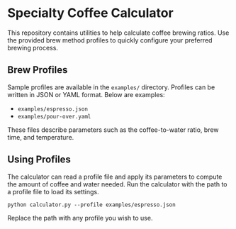 # Specialty Coffee Calculator

This repository contains utilities to help calculate coffee brewing ratios. Use the provided brew method profiles to quickly configure your preferred brewing process.

## Brew Profiles

Sample profiles are available in the `examples/` directory. Profiles can be written in JSON or YAML format. Below are examples:

- `examples/espresso.json`
- `examples/pour-over.yaml`

These files describe parameters such as the coffee-to-water ratio, brew time, and temperature.

## Using Profiles

The calculator can read a profile file and apply its parameters to compute the amount of coffee and water needed. Run the calculator with the path to a profile file to load its settings.

```
python calculator.py --profile examples/espresso.json
```

Replace the path with any profile you wish to use.


